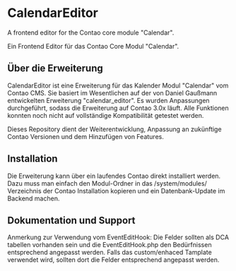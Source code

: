 CalendarEditor
==============

A frontend editor for the Contao core module "Calendar".

Ein Frontend Editor für das Contao Core Modul "Calendar".

Über die Erweiterung
--------------------

CalendarEditor ist eine Erweiterung für das Kalender Modul "Calendar" vom Contao CMS.
Sie basiert im Wesentlichen auf der von Daniel Gaußmann entwickelten Erweiterung "calendar_editor".
Es wurden Anpassungen durchgeführt, sodass die Erweiterung auf Contao 3.0x läuft.
Alle Funktionen konnten noch nicht auf vollständige Kompatibilität getestet werden.

Dieses Repository dient der Weiterentwicklung, Anpassung an zukünftige Contao Versionen und dem Hinzufügen von Features.


Installation
------------

Die Erweiterung kann über ein laufendes Contao direkt installiert werden. 
Dazu muss man einfach den Modul-Ordner in das /system/modules/ Verzeichnis der Contao Installation kopieren
und ein Datenbank-Update im Backend machen.


Dokumentation und Support
-------------------------

Anmerkung zur Verwendung vom EventEditHook: 
Die Felder sollten als DCA tabellen vorhanden sein und die EventEditHook.php den Bedürfnissen entsprechend angepasst werden.
Falls das custom/enhaced Tamplate verwendet wird, sollten dort die Felder entsprechend angepasst werden.

